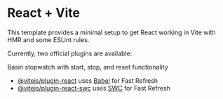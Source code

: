 # React + Vite

This template provides a minimal setup to get React working in Vite with HMR and some ESLint rules.

Currently, two official plugins are available:

Basin stopwatch with start, stop, and reset functionality

- [@vitejs/plugin-react](https://github.com/vitejs/vite-plugin-react/blob/main/packages/plugin-react/README.md) uses [Babel](https://babeljs.io/) for Fast Refresh
- [@vitejs/plugin-react-swc](https://github.com/vitejs/vite-plugin-react-swc) uses [SWC](https://swc.rs/) for Fast Refresh

